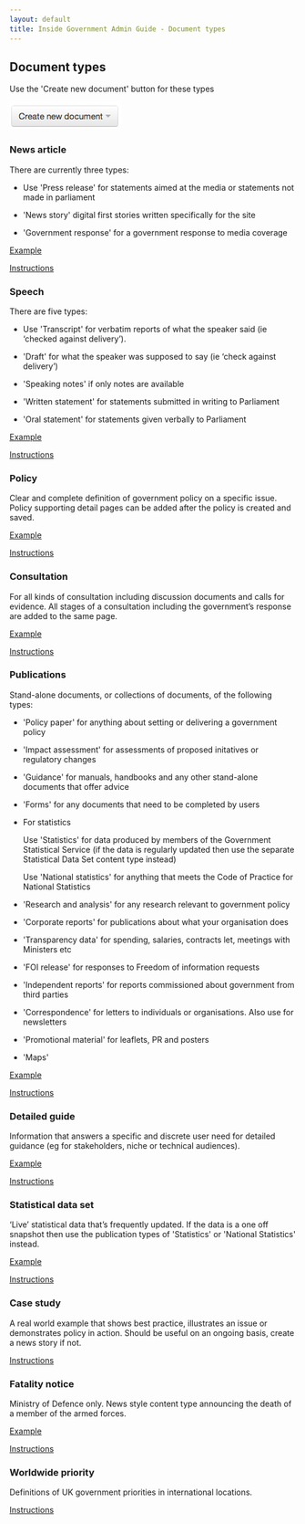 ```yaml
---
layout: default
title: Inside Government Admin Guide - Document types
---
```


## Document types

Use the 'Create new document' button for these types

![Document types 1](document-types-1.png) 
   

### News article
   
There are currently three types:

* Use 'Press release' for statements aimed at the media or statements not made in parliament

* 'News story' digital first stories written specifically for the site

* 'Government response' for a government response to media coverage

[Example](https://www.gov.uk/government/news/royal-navy-destroyer-to-join-ballistic-defence-trial)

[Instructions](creating-a-new-doc.html)


### Speech
   
There are five types:

* Use 'Transcript' for verbatim reports of what the speaker said (ie ‘checked against delivery’).

* 'Draft' for what the speaker was supposed to say (ie ‘check against delivery’)

* 'Speaking notes' if only notes are available

* 'Written statement' for statements submitted in writing to Parliament

* 'Oral statement' for statements given verbally to Parliament


[Example](https://www.gov.uk/government/speeches/2012-uk-bus-awards-lunch-speech)

[Instructions](creating-a-new-doc.html)


### Policy
   
Clear and complete definition of government policy on a specific issue. Policy supporting detail pages can be added after the policy is created and saved.

[Example](https://www.gov.uk/government/policies/reducing-greenhouse-gases-and-other-emissions-from-transport)

[Instructions](creating-a-new-doc.html)


### Consultation
   
For all kinds of consultation including discussion documents and calls for evidence. All stages of a consultation including the government’s response are added to the same page.

[Example](https://www.gov.uk/government/consultations/speed-limit-exemptions)

[Instructions](creating-a-new-doc.html)


### Publications
   
Stand-alone documents, or collections of documents, of the following types:

* 'Policy paper' for anything about setting or delivering a government policy

* 'Impact assessment' for assessments of proposed initatives or regulatory changes

* 'Guidance' for manuals, handbooks and any other stand-alone documents that offer advice

* 'Forms' for any documents that need to be completed by users

* For statistics

	Use 'Statistics' for data produced by members of the Government Statistical Service (if the data is regularly updated then use the separate Statistical Data Set content type instead)

	Use 'National statistics' for anything that meets the Code of Practice for National Statistics

* 'Research and analysis' for any research relevant to government policy

* 'Corporate reports' for publications about what your organisation does

* 'Transparency data' for spending, salaries, contracts let, meetings with Ministers etc

* 'FOI release' for responses to Freedom of information requests

* 'Independent reports' for reports commissioned about government from third parties

* 'Correspondence' for letters to individuals or organisations. Also use for newsletters

* 'Promotional material' for leaflets, PR and posters

* 'Maps'

[Example](https://www.gov.uk/government/publications/camborne-pool-redruth-stage-1-east-west-link-inspectors-report)

[Instructions](creating-a-new-doc.html)


### Detailed guide 
   
Information that answers a specific and discrete user need for detailed guidance (eg for stakeholders, niche or technical audiences).

[Example](https://www.gov.uk/driver-documents-required-for-international-road-haulage)

[Instructions](creating-a-new-doc.html)


### Statistical data set
   
‘Live’ statistical data that’s frequently updated. If the data is a one off snapshot then use the publication types of 'Statistics' or 'National Statistics' instead.

[Example](https://www.gov.uk/government/statistical-data-sets/drt01-practical-driving-riding-test-pass-rates)

[Instructions](creating-a-new-doc.html)


### Case study
   
A real world example that shows best practice, illustrates an issue or demonstrates policy in action. Should be useful on an ongoing basis, create a news story if not.

[Instructions](creating-a-new-doc.html)


### Fatality notice
   
Ministry of Defence only. News style content type announcing the death of a member of the armed forces.

[Example](https://www.gov.uk/government/fatalities/captain-walter-barrie-killed-in-afghanistan)

[Instructions](creating-a-new-doc.html)


### Worldwide priority
   
Definitions of UK government priorities in international locations.

[Instructions](creating-a-new-doc.html)
